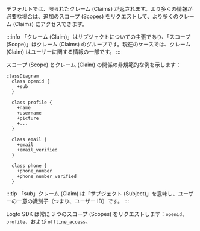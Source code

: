 デフォルトでは、限られたクレーム (Claims) が返されます。より多くの情報が必要な場合は、追加のスコープ (Scopes) をリクエストして、より多くのクレーム (Claims) にアクセスできます。

:::info
「クレーム (Claim)」はサブジェクトについての主張であり、「スコープ (Scope)」はクレーム (Claims) のグループです。現在のケースでは、クレーム (Claim) はユーザーに関する情報の一部です。
:::

スコープ (Scope) とクレーム (Claim) の関係の非規範的な例を示します：

```mermaid
classDiagram
  class openid {
    +sub
  }

  class profile {
    +name
    +username
    +picture
    +...
  }

  class email {
    +email
    +email_verified
  }

  class phone {
    +phone_number
    +phone_number_verified
  }
```

:::tip
「sub」クレーム (Claim) は「サブジェクト (Subject)」を意味し、ユーザーの一意の識別子（つまり、ユーザー ID）です。
:::

Logto SDK は常に 3 つのスコープ (Scopes) をリクエストします：`openid`、`profile`、および `offline_access`。
